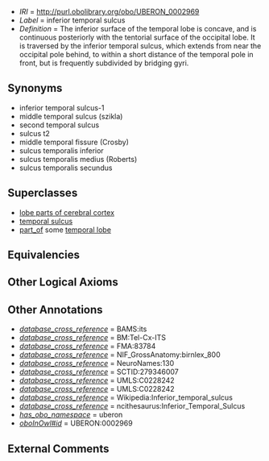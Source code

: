  * *IRI* = http://purl.obolibrary.org/obo/UBERON_0002969
 * *Label* = inferior temporal sulcus
 * *Definition* = The inferior surface of the temporal lobe is concave, and is continuous posteriorly with the tentorial surface of the occipital lobe. It is traversed by the inferior temporal sulcus, which extends from near the occipital pole behind, to within a short distance of the temporal pole in front, but is frequently subdivided by bridging gyri.

## Synonyms

 * inferior temporal sulcus-1
 * middle temporal sulcus (szikla)
 * second temporal sulcus
 * sulcus t2
 * middle temporal fissure (Crosby)
 * sulcus temporalis inferior
 * sulcus temporalis medius (Roberts)
 * sulcus temporalis secundus

## Superclasses

 * [lobe parts of cerebral cortex](../../UBERON/22/UBERON_0003022.md)
 * [temporal sulcus](../../UBERON/87/UBERON_0014687.md)
 * [part_of](../../BFO/50/BFO_0000050.md) some [temporal lobe](../../UBERON/71/UBERON_0001871.md)

## Equivalencies


## Other Logical Axioms


## Other Annotations

 * *[database_cross_reference](../../ef/oboInOwl#hasDbXref.md)* = BAMS:its
 * *[database_cross_reference](../../ef/oboInOwl#hasDbXref.md)* = BM:Tel-Cx-ITS
 * *[database_cross_reference](../../ef/oboInOwl#hasDbXref.md)* = FMA:83784
 * *[database_cross_reference](../../ef/oboInOwl#hasDbXref.md)* = NIF_GrossAnatomy:birnlex_800
 * *[database_cross_reference](../../ef/oboInOwl#hasDbXref.md)* = NeuroNames:130
 * *[database_cross_reference](../../ef/oboInOwl#hasDbXref.md)* = SCTID:279346007
 * *[database_cross_reference](../../ef/oboInOwl#hasDbXref.md)* = UMLS:C0228242
 * *[database_cross_reference](../../ef/oboInOwl#hasDbXref.md)* = UMLS:C0228242
 * *[database_cross_reference](../../ef/oboInOwl#hasDbXref.md)* = Wikipedia:Inferior_temporal_sulcus
 * *[database_cross_reference](../../ef/oboInOwl#hasDbXref.md)* = ncithesaurus:Inferior_Temporal_Sulcus
 * *[has_obo_namespace](../../ce/oboInOwl#hasOBONamespace.md)* = uberon
 * *[oboInOwl#id](../../id/oboInOwl#id.md)* = UBERON:0002969

## External Comments

